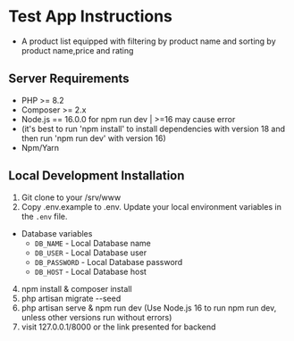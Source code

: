 #  Test App Instructions
- A product list equipped with filtering by product name and sorting by product name,price and rating

## Server Requirements

- PHP >= 8.2
- Composer >= 2.x
- Node.js == 16.0.0 for npm run dev | >=16 may cause error
- (it's best to run 'npm install' to install dependencies with version 18 and then run 'npm run dev' with version 16)
- Npm/Yarn

## Local Development Installation

1. Git clone to your /srv/www 
2. Copy .env.example to .env. Update your local environment variables in the `.env` file. 

- Database variables
  - `DB_NAME` - Local Database name
  - `DB_USER` - Local Database user
  - `DB_PASSWORD` - Local Database password
  - `DB_HOST` - Local Database host

4. npm install & composer install
5. php artisan migrate --seed
6. php artisan serve & npm run dev (Use Node.js 16 to run npm run dev, unless other versions run without errors)
7. visit 127.0.0.1/8000 or the link presented for backend